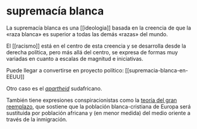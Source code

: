 # supremacía blanca
La supremacía blanca es una [[ideologia]] basada en la creencia de que la «raza blanca» es superior a todas las demás «razas» del mundo.

El [[racismo]] está en el centro de esta creencia y se desarrolla desde la derecha política, pero más allá del centro, se expresa de formas muy variadas en cuanto a escalas de magnitud e iniciativas.

Puede llegar a convertirse en proyecto político: [[supremacia-blanca-en-EEUU]] 

Otro caso es el [*apartheid*](https://es.wikipedia.org/wiki/Apartheid) sudafricano.

También tiene expresiones conspiracionistas como la [teoría del gran reemplazo](https://es.wikipedia.org/wiki/El_gran_reemplazo), que sostiene que la población blanca-cristiana de Europa será sustituida por población africana y (en menor medida) del medio oriente a través de la inmigración.
